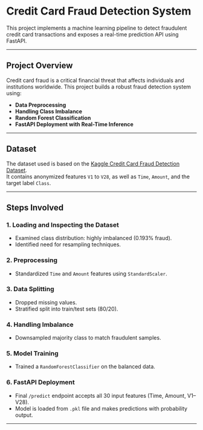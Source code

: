 # Credit Card Fraud Detection System

This project implements a machine learning pipeline to detect fraudulent credit card transactions and exposes a real-time prediction API using FastAPI.

---

## Project Overview

Credit card fraud is a critical financial threat that affects individuals and institutions worldwide. This project builds a robust fraud detection system using:

- **Data Preprocessing**
- **Handling Class Imbalance**
- **Random Forest Classification**
- **FastAPI Deployment with Real-Time Inference**

---

## Dataset

The dataset used is based on the [Kaggle Credit Card Fraud Detection Dataset](https://www.kaggle.com/mlg-ulb/creditcardfraud).  
It contains anonymized features `V1` to `V28`, as well as `Time`, `Amount`, and the target label `Class`.

---

## Steps Involved

### 1. **Loading and Inspecting the Dataset**
- Examined class distribution: highly imbalanced (0.193% fraud).
- Identified need for resampling techniques.

### 2. **Preprocessing**
- Standardized `Time` and `Amount` features using `StandardScaler`.

### 3. **Data Splitting**
- Dropped missing values.
- Stratified split into train/test sets (80/20).

### 4. **Handling Imbalance**
- Downsampled majority class to match fraudulent samples.

### 5. **Model Training**
- Trained a `RandomForestClassifier` on the balanced data.

### 6. **FastAPI Deployment**
- Final `/predict` endpoint accepts all 30 input features (Time, Amount, V1–V28).
- Model is loaded from `.pkl` file and makes predictions with probability output.

---
